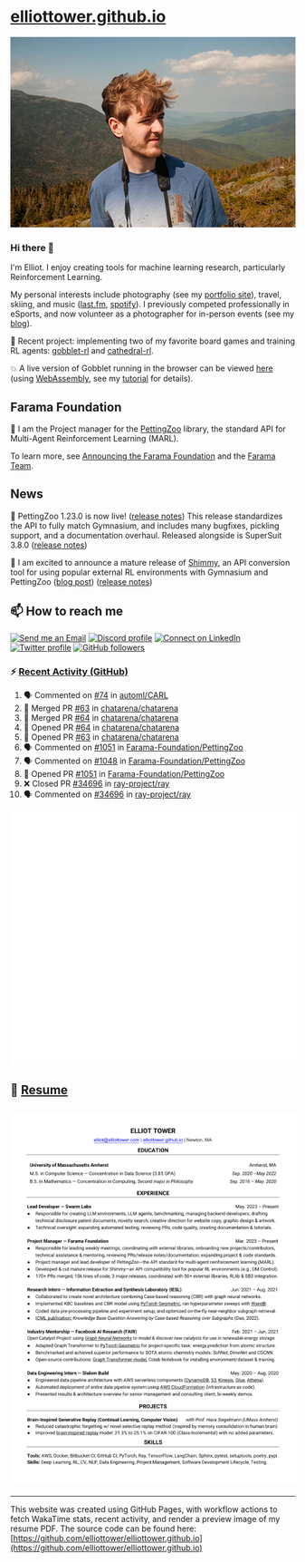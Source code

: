 # [elliottower.github.io](https://github.com/elliottower/elliottower.github.io)

[![A wild Elliot on Mt Washington](https://raw.githubusercontent.com/elliottower/elliottower.github.io/main/src/jpg/DSCF7539-600px.jpg?raw=true)](https://raw.githubusercontent.com/elliottower/elliottower.github.io/main/src/jpg/DSCF7539.jpg?raw=true)

### Hi there 👋

I'm Elliot. I enjoy creating tools for machine learning research, particularly Reinforcement Learning.

My personal interests include photography (see my [portfolio site](https://www.elliottower.com/)), travel, skiing, and music ([last.fm](https://www.last.fm/user/ajsdlfkwer), [spotify](https://open.spotify.com/user/12132818380)). I previously competed professionally in eSports, and now volunteer as a photographer for in-person events (see my [blog](https://www.elliottower.com/stories/?category=events)).

🤖 Recent project: implementing two of my favorite board games and training RL agents: [gobblet-rl](https://github.com/elliottower/gobblet-rl) and [cathedral-rl](https://github.com/elliottower/cathedral-rl). 

💥 A live version of Gobblet running in the browser can be viewed [here](https://elliottower.github.io/gobblet-rl/) (using [WebAssembly](https://webassembly.org/), see my [tutorial](https://github.com/elliottower/gobblet-rl/blob/main/tutorials/WebAssembly/web_assembly.md) for details).

## Farama Foundation

🚀 I am the Project manager for the [PettingZoo](https://github.com/Farama-Foundation/PettingZoo) library, the standard API for Multi-Agent Reinforcement Learning (MARL). 

To learn more, see [Announcing the Farama Foundation](https://farama.org/Announcing-The-Farama-Foundation) and the [Farama Team](https://farama.org/team).

## News

🎉 PettingZoo 1.23.0 is now live! ([release notes](https://github.com/Farama-Foundation/PettingZoo/releases/tag/1.23.0)) This release standardizes the API to fully match Gymnasium, and includes many bugfixes, pickling support, and a documentation overhaul. Released alongside is SuperSuit 3.8.0 ([release notes](https://github.com/Farama-Foundation/SuperSuit/releases/tag/3.8.0)) 

<!-- ![GitHub Release Date](https://img.shields.io/github/release-date/Farama-Foundation/PettingZoo) -->

🎉 I am excited to announce a mature release of [Shimmy](https://github.com/Farama-Foundation/Shimmy), an API conversion tool for using popular external RL environments with Gymnasium and PettingZoo ([blog post](https://farama.org/Announcing-Shimmy)) ([release notes](https://github.com/Farama-Foundation/Shimmy/releases/tag/v1.0.0)) 

## 📫 How to reach me

 [![Send me an Email](https://img.shields.io/badge/email-elliot%40elliottower.com-blue)](mailto:elliot@elliottower.com)
 [![Discord profile](https://img.shields.io/badge/Discord-7289DA?style=flat&logo=discord&logoColor=white)](https://discord.com/users/83091537923145728)
 [![Connect on LinkedIn](https://img.shields.io/badge/--linkedin?label=LinkedIn&logo=LinkedIn&style=social)](https://www.linkedin.com/in/elliot-tower)
 [![Twitter profile](https://img.shields.io/twitter/follow/elliottower?style=social)](https://twitter.com/ElliotTower/)
 [![GitHub followers](https://img.shields.io/github/followers/elliottower?style=social)](https://github.com/elliottower/)

### ⚡ [Recent Activity (GitHub)](https://github.com/elliottower)

<!--START_SECTION:activity-->
1. 🗣 Commented on [#74](https://github.com/automl/CARL/issues/74#issuecomment-1674887947) in [automl/CARL](https://github.com/automl/CARL)
2. 🎉 Merged PR [#63](https://github.com/chatarena/chatarena/pull/63) in [chatarena/chatarena](https://github.com/chatarena/chatarena)
3. 🎉 Merged PR [#64](https://github.com/chatarena/chatarena/pull/64) in [chatarena/chatarena](https://github.com/chatarena/chatarena)
4. 💪 Opened PR [#64](https://github.com/chatarena/chatarena/pull/64) in [chatarena/chatarena](https://github.com/chatarena/chatarena)
5. 💪 Opened PR [#63](https://github.com/chatarena/chatarena/pull/63) in [chatarena/chatarena](https://github.com/chatarena/chatarena)
6. 🗣 Commented on [#1051](https://github.com/Farama-Foundation/PettingZoo/pull/1051#issuecomment-1668132644) in [Farama-Foundation/PettingZoo](https://github.com/Farama-Foundation/PettingZoo)
7. 🗣 Commented on [#1048](https://github.com/Farama-Foundation/PettingZoo/pull/1048#issuecomment-1668120154) in [Farama-Foundation/PettingZoo](https://github.com/Farama-Foundation/PettingZoo)
8. 💪 Opened PR [#1051](https://github.com/Farama-Foundation/PettingZoo/pull/1051) in [Farama-Foundation/PettingZoo](https://github.com/Farama-Foundation/PettingZoo)
9. ❌ Closed PR [#34696](https://github.com/ray-project/ray/pull/34696) in [ray-project/ray](https://github.com/ray-project/ray)
10. 🗣 Commented on [#34696](https://github.com/ray-project/ray/pull/34696#issuecomment-1668107531) in [ray-project/ray](https://github.com/ray-project/ray)
<!--END_SECTION:activity-->


<picture>
  <a href="https://metrics.lecoq.io/insights?user=elliottower">
   <img src="/github-metrics.svg" alt="Metrics">
  </a>
</picture>

## 📄 [Resume](https://elliottower.github.io/src/pdf/resume.pdf)

<!-- PDF-TO-MARKDOWN:START -->
![Page 1](src/png/page1.png "Page 1")
---
<!-- PDF-TO-MARKDOWN:END -->

----

This website was created using GitHub Pages, with workflow actions to fetch WakaTime stats, recent activity, and render a preview image of my resume PDF. The source code can be found here: [https://github.com/elliottower/elliottower.github.io](https://github.com/elliottower/elliottower.github.io)
